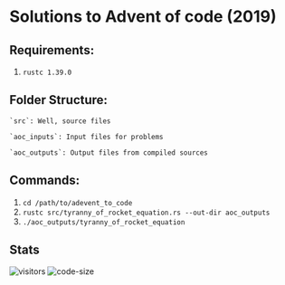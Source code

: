 # Solutions to Advent of code (2019)

## Requirements:
  1. `rustc 1.39.0`

## Folder Structure:
```
`src`: Well, source files

`aoc_inputs`: Input files for problems

`aoc_outputs`: Output files from compiled sources
```

## Commands:
1. `cd /path/to/adevent_to_code`
2. `rustc src/tyranny_of_rocket_equation.rs --out-dir aoc_outputs`
3. `./aoc_outputs/tyranny_of_rocket_equation`

## Stats
![visitors](https://visitor-badge.glitch.me/badge?page_id=jayeshathila.advent_of_code_2019)	![code-size](https://img.shields.io/github/languages/code-size/jayeshathila/advent_of_code_2019)